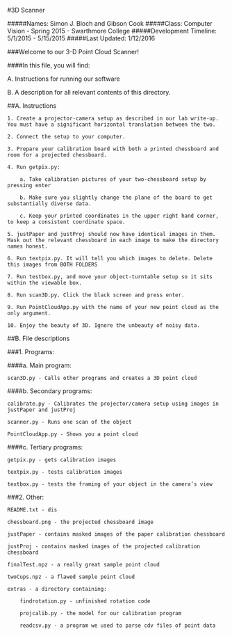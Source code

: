 #3D Scanner

#####Names: Simon J. Bloch and Gibson Cook
#####Class: Computer Vision - Spring 2015 - Swarthmore College
#####Development Timeline: 5/1/2015 - 5/15/2015
#####Last Updated: 1/12/2016

###Welcome to our 3-D Point Cloud Scanner!

####In this file, you will find:

A. Instructions for running our software

B. A description for all relevant contents of this directory.

##A. Instructions

    1. Create a projector-camera setup as described in our lab write-up. You must have a significant horizontal translation between the two. 

    2. Connect the setup to your computer.

    3. Prepare your calibration board with both a printed chessboard and room for a projected chessboard. 

    4. Run getpix.py:

        a. Take calibration pictures of your two-chessboard setup by pressing enter

       	b. Make sure you slightly change the plane of the board to get substantially diverse data. 

	    c. Keep your printed coordinates in the upper right hand corner, to keep a consistent coordinate space.

    5. justPaper and justProj should now have identical images in them. Mask out the relevant chessboard in each image to make the directory names honest.

    6. Run textpix.py. It will tell you which images to delete. Delete this images from BOTH FOLDERS

    7. Run testbox.py, and move your object-turntable setup so it sits within the viewable box.

    8. Run scan3D.py. Click the black screen and press enter. 

    9. Run PointCloudApp.py with the name of your new point cloud as the only argument.

    10. Enjoy the beauty of 3D. Ignore the unbeauty of noisy data.

##B. File descriptions

###1. Programs:

####a. Main program: 
	
    scan3D.py - Calls other programs and creates a 3D point cloud

####b. Secondary programs:
	
    calibrate.py - Calibrates the projector/camera setup using images in justPaper and justProj

    scanner.py - Runs one scan of the object

    PointCloudApp.py - Shows you a point cloud

####c. Tertiary programs:

    getpix.py - gets calibration images

    textpix.py - tests calibration images

    textbox.py - tests the framing of your object in the camera’s view

###2. Other:

    README.txt - dis
	
    chessboard.png - the projected chessboard image
	
    justPaper - contains masked images of the paper calibration chessboard

    justProj - contains masked images of the projected calibration chessboard

    finalTest.npz - a really great sample point cloud
		
    twoCups.npz - a flawed sample point cloud

    extras - a directory containing:

        findrotation.py - unfinished rotation code

        projcalib.py - the model for our calibration program
		
        readcsv.py - a program we used to parse cdv files of point data

		





